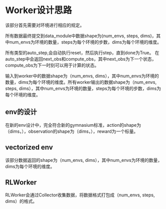 # Worker设计思路

该部分首先需要对环境进行相应的规定。

所有数据最终提交到data_module中数据shape为(num_envs, steps, dims)，其中num_envs为环境的数量，steps为每个环境的步数，dims为每个环境的维度。

所有类型的auto_step,会自动执行reset，然后执行step，直到done为True。
在auto_step中会返回next_obs和compute_obs，其中next_obs为下一个状态，compute_obs为下一时刻可以用于计算的状态。

输入到worker中的数据shape为（num_envs, dims），其中num_envs为环境的数量，dims为每个环境的维度。所有worker输出的数据shape为（num_envs, steps, dims），其中num_envs为环境的数量，steps为每个环境的步数，dims为每个环境的维度。


## env的设计

在新的env设计中，完全符合新的gymnasium标准，action的shape为（dims，），observation的shape为（dims，），reward为一个标量。

## vectorized env

该部分数据返回的shape为（num_envs, dims），其中num_envs为环境的数量，dims为每个环境的维度。

## RLWorker

RLWorker会通过Collector收集数据，将数据格式打包成（num_envs, steps, dims）的格式。